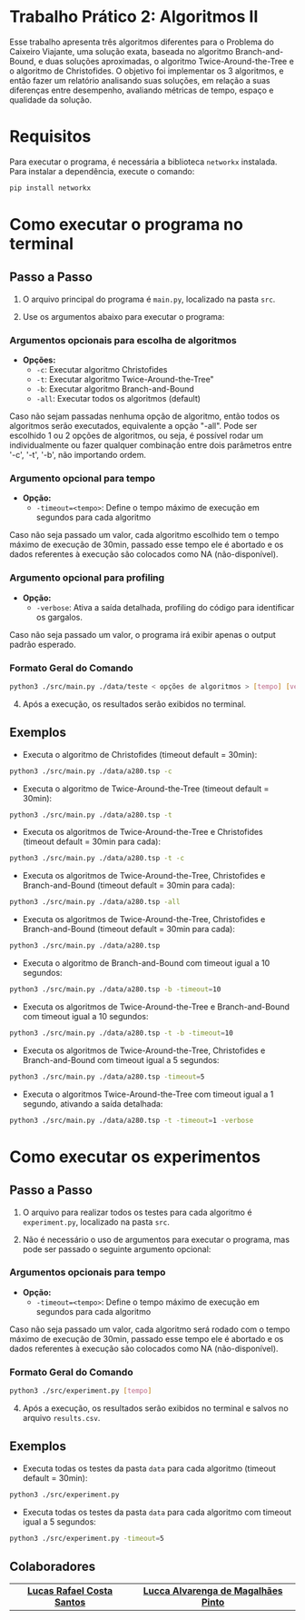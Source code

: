 # Trabalho Prático 2: Algoritmos II

Esse trabalho apresenta três algoritmos diferentes para o Problema do Caixeiro Viajante, uma solução exata, baseada no algoritmo Branch-and-Bound, e duas soluções aproximadas, o algoritmo Twice-Around-the-Tree e o algoritmo de Christofides. O objetivo foi implementar os 3 algoritmos, e então fazer um relatório analisando suas soluções, em relação a suas diferenças entre desempenho, avaliando métricas de tempo, espaço e qualidade da solução.

# Requisitos

Para executar o programa, é necessária a biblioteca `networkx` instalada. Para instalar a dependência, execute o comando:

```bash
pip install networkx
```
# Como executar o programa no terminal

## Passo a Passo

1. O arquivo principal do programa é `main.py`, localizado na pasta `src`.

3. Use os argumentos abaixo para executar o programa:

### Argumentos opcionais para escolha de algoritmos

- **Opções:**
  - `-c`: Executar algoritmo Christofides
  - `-t`: Executar algoritmo Twice-Around-the-Tree"
  - `-b`: Executar algoritmo Branch-and-Bound
  - `-all`: Executar todos os algoritmos (default)

Caso não sejam passadas nenhuma opção de algoritmo, então todos os algoritmos serão executados, equivalente a opção "-all". Pode ser escolhido 1 ou 2 opções de algoritmos, ou seja, é possível rodar um individualmente ou fazer qualquer combinação entre dois parâmetros entre '-c', '-t', '-b', não importando ordem.

### Argumento opcional para tempo

- **Opção:**
  - `-timeout=<tempo>`: Define o tempo máximo de execução em segundos para cada algoritmo

Caso não seja passado um valor, cada algoritmo escolhido tem o tempo máximo de execução de 30min, passado esse tempo ele é abortado e os dados referentes à execução são colocados como NA (não-disponível). 

### Argumento opcional para profiling

- **Opção:**
  - `-verbose`: Ativa a saída detalhada, profiling do código para identificar os gargalos.

Caso não seja passado um valor, o programa irá exibir apenas o output padrão esperado.

### Formato Geral do Comando

```bash
python3 ./src/main.py ./data/teste < opções de algoritmos > [tempo] [verbose] 
```

4. Após a execução, os resultados serão exibidos no terminal.

##  Exemplos

* Executa o algoritmo de Christofides (timeout default = 30min):
 
 ```bash
python3 ./src/main.py ./data/a280.tsp -c
```

* Executa o algoritmo de Twice-Around-the-Tree (timeout default = 30min):

 ```bash
python3 ./src/main.py ./data/a280.tsp -t
```

* Executa os algoritmos de Twice-Around-the-Tree e Christofides (timeout default = 30min para cada):

 ```bash
python3 ./src/main.py ./data/a280.tsp -t -c
```

* Executa os algoritmos de Twice-Around-the-Tree, Christofides e Branch-and-Bound (timeout default = 30min para cada):

 ```bash
python3 ./src/main.py ./data/a280.tsp -all
```

* Executa os algoritmos de Twice-Around-the-Tree, Christofides e Branch-and-Bound (timeout default = 30min para cada):

 ```bash
python3 ./src/main.py ./data/a280.tsp
```

* Executa o algoritmo de Branch-and-Bound com timeout igual a 10 segundos:

 ```bash
python3 ./src/main.py ./data/a280.tsp -b -timeout=10
```

* Executa os algoritmos de Twice-Around-the-Tree e Branch-and-Bound com timeout igual a 10 segundos:

 ```bash
python3 ./src/main.py ./data/a280.tsp -t -b -timeout=10
```

* Executa os algoritmos de Twice-Around-the-Tree, Christofides e Branch-and-Bound com timeout igual a 5 segundos:

 ```bash
python3 ./src/main.py ./data/a280.tsp -timeout=5
```

* Executa o algoritmos Twice-Around-the-Tree com timeout igual a 1 segundo, ativando a saída detalhada:

 ```bash
python3 ./src/main.py ./data/a280.tsp -t -timeout=1 -verbose
```

# Como executar os experimentos

## Passo a Passo

1. O arquivo para realizar todos os testes para cada algoritmo é `experiment.py`, localizado na pasta `src`.

3. Não é necessário o uso de argumentos para executar o programa, mas pode ser passado o seguinte argumento opcional:

### Argumentos opcionais para tempo

- **Opção:**
  - `-timeout=<tempo>`: Define o tempo máximo de execução em segundos para cada algoritmo

Caso não seja passado um valor, cada algoritmo será rodado com o tempo máximo de execução de 30min, passado esse tempo ele é abortado e os dados referentes à execução são colocados como NA (não-disponível). 


### Formato Geral do Comando

```bash
python3 ./src/experiment.py [tempo]
```

4. Após a execução, os resultados serão exibidos no terminal e salvos no arquivo `results.csv`.

##  Exemplos

* Executa todas os testes da pasta `data` para cada algoritmo (timeout default = 30min):
 
 ```bash
python3 ./src/experiment.py
```

* Executa todas os testes da pasta `data` para cada algoritmo com timeout igual a 5 segundos:

 ```bash
python3 ./src/experiment.py -timeout=5
```

## Colaboradores

<table>
  <tr>
    <td align="center">
      <a href="#">
        <sub>
          <b><a href="https://github.com/LrcSantos">Lucas Rafael Costa Santos</a></b>
        </sub>
      </a>
    </td>
     <td align="center">
      <a href="#">
        <sub>
          <b><a href="https://github.com/luccaamp">Lucca Alvarenga de Magalhães Pinto</a></b>
        </sub>
      </a>
    </td>
  </tr>
</table>
